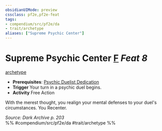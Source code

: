```yaml
---
obsidianUIMode: preview
cssclass: pf2e,pf2e-feat
tags:
- compendium/src/pf2e/da
- trait/archetype
aliases: ["Supreme Psychic Center"]
---
```

# Supreme Psychic Center  [F](rules/core-rulebook/chapter-9-playing-the-game.md#Actions "Free Action") *Feat 8*  
[archetype](rules/traits/archetype.md)  

- **Prerequisites**: [Psychic Duelist Dedication](compendium/feats/psychic-duelist-dedication-da.md)
- **Trigger** Your turn in a psychic duel begins.
- **Activity** Free Action

With the merest thought, you realign your mental defenses to your duel's circumstances. You Recenter.

*Source: Dark Archive p. 203*  
%% #compendium/src/pf2e/da #trait/archetype %%